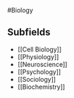 #Biology
## Subfields
* [[Cell Biology]]
* [[Physiology]]
* [[Neuroscience]]
* [[Psychology]]
* [[Sociology]]
* [[Biochemistry]]